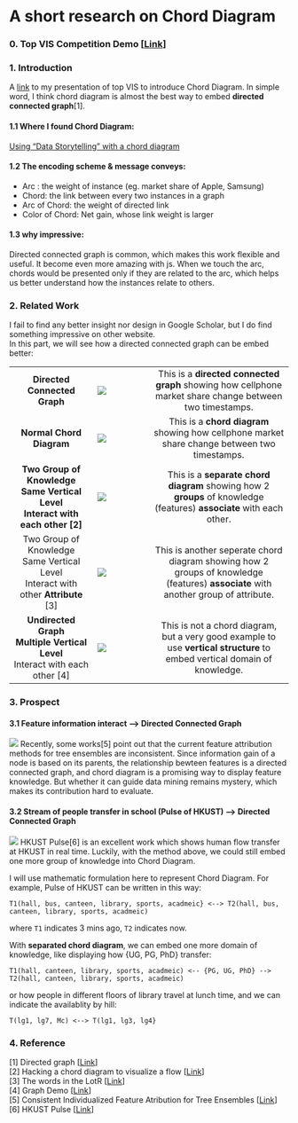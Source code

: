# A short research on Chord Diagram

### 0. Top VIS Competition Demo [[Link](https://sysu-zjw.github.io/5005TopVIS/)]

### 1. Introduction
A [link](https://sysu-zjw.github.io/5005TopVIS/) to my presentation of top VIS to introduce Chord Diagram. 
In simple word, I think chord diagram is almost the best way to embed **directed connected graph**[1]. 
#### 1.1 Where I found Chord Diagram: 
[Using “Data Storytelling” with a chord diagram](https://www.visualcinnamon.com/portfolio/phone-brand-switching)

#### 1.2 The encoding scheme  & message conveys:
- Arc : the weight of instance (eg. market share of Apple, Samsung) 
- Chord: the link between every two instances in a graph
- Arc of Chord: the weight of directed link
- Color of Chord: Net gain, whose link weight is larger

#### 1.3 why impressive:
Directed connected graph is common, which makes this work flexible and useful. It become even more amazing with js. When we touch the arc, chords would be presented only if they are related to the arc, which helps us better understand how the instances relate to others.

### 2. Related Work
I fail to find any better insight nor design in Google Scholar, but I do find something impressive on other website. \
In this part, we will see how a directed connected graph can be embed better:

<table border=0 >
        <tr>
            <td width="30%" align="middle" valign="middle">
                <b> Directed Connected Graph </b>
            </td>
            <td width="20%"> <img src="https://github.com/sysu-zjw/MSBD-2018Fall/blob/master/img/5005Eassy/5005E1.png">
            </td>
            <td width="50%" align="middle" valign="middle">
                This is a <b>directed connected graph</b> showing how cellphone market share change between two timestamps.
            </td>
        </tr>
        <tr>
            <td width="30%" align="middle" valign="middle">
                <b> Normal Chord Diagram </b>
            </td>
            <td width="20%"> 
                <a href="https://sysu-zjw.github.io/5005TopVIS/">
                <img src="https://github.com/sysu-zjw/MSBD-2018Fall/blob/master/img/5005Pre.png">
            </td>
            <td width="50%" align="middle" valign="middle">
                This is a <b>chord diagram</b> showing how cellphone market share change between two timestamps.
            </td>
        </tr>
        <tr>
            <td  width="30%" align="middle" valign="middle">  
                <b> Two Group of Knowledge </b>   <br /> 
                <b> Same Vertical Level </b>   <br />
                <b> Interact with each other [2] </b>   <br />  
            </td>
            <td width="20%"> <a href="https://www2.deloitte.com/nl/nl/pages/deloitte-analytics/articles/onderwijs-resultaten-2015-state-of-the-state.html"> <img src="https://github.com/sysu-zjw/MSBD-2018Fall/blob/master/img/5005Eassy/5005E2.png">
            </td>
        <td width="50%" align="middle" valign="middle">
                This is a <b>separate chord diagram</b>  showing how 2 <b>groups</b> of knowledge (features) <b>associate</b> with each other.
            </td>
        </tr>
        <tr>
            <td  width="30%" align="middle" valign="middle">  
                Two Group of Knowledge   <br /> 
                Same Vertical Level   <br />
                Interact with other <b>Attribute</b> [3]   <br />  
            </td>
            <td width="20%"> <a href="https://www.visualcinnamon.com/portfolio/words-lord-of-the-rings"> 
            <img src="https://github.com/sysu-zjw/MSBD-2018Fall/blob/master/img/5005Eassy/5005E3.png">
            </td>
            <td width="50%" align="middle" valign="middle">
                This is another seperate chord diagram showing how 2 groups of knowledge (features) <b>associate</b> with another group of attribute.
            </td>
        </tr>
        <tr>
            <td  width="30%" align="middle" valign="middle">  
                <b> Undirected Graph </b>   <br /> 
                <b> Multiple Vertical Level </b>   <br />
                 Interact with each other [4]  <br />  
            </td>
            <td width="20%"> <a href="http://vis.cse.ust.hk/demos/ust/"> 
            <img src="https://github.com/sysu-zjw/MSBD-2018Fall/blob/master/img/5005Eassy/5005E4.png">
            </td>
            <td width="50%" align="middle" valign="middle">
                This is not a chord diagram, but a very good example to use <b>vertical structure</b> to embed vertical domain of knowledge.
            </td>
        </tr>
</table>

### 3. Prospect
#### 3.1 Feature information interact --> Directed Connected Graph
<img src="https://github.com/sysu-zjw/MSBD-2018Fall/blob/master/img/5005Eassy/5005E5.png">
Recently, some works[5] point out that the current feature attribution methods for tree ensembles are inconsistent. Since information gain of a node is based on its parents, the relationship bewteen features is a directed connected graph, and chord diagram is a promising way to display feature knowledge. But whether it can guide data mining remains mystery, which makes its contribution hard to evaluate. 

#### 3.2 Stream of people transfer in school (Pulse of HKUST) --> Directed Connected Graph
<img src="https://github.com/sysu-zjw/MSBD-2018Fall/blob/master/img/5005Eassy/5005E6.png">
HKUST Pulse[6] is an excellent work which shows human flow transfer at HKUST in real time. Luckily, with the method above, we could still embed one more group of knowledge into Chord Diagram.<br/>

I will use mathematic formulation here to represent Chord Diagram. For example, Pulse of HKUST can be written in this way: <br/>

`T1(hall, bus, canteen, library, sports, acadmeic} <--> T2(hall, bus, canteen, library, sports, acadmeic)`  <br/>

where `T1` indicates 3 mins ago, `T2` indicates now.<br/>

With <b>separated chord diagram</b>, we can embed one more domain of knowledge, like displaying how {UG, PG, PhD} transfer: <br/>

`T1(hall, canteen, library, sports, acadmeic) <-- {PG, UG, PhD} --> T2(hall, canteen, library, sports, acadmeic)`  <br/>

or how people in different floors of library travel at lunch time, and we can indicate the availablity by hill:<br/>

`T(lg1, lg7, Mc) <--> T(lg1, lg3, lg4} `  <br/>




### 4. Reference
[1] Directed graph [[Link](https://en.wikipedia.org/wiki/Directed_graph)]\
[2] Hacking a chord diagram to visualize a flow [[Link](https://www.visualcinnamon.com/2015/08/stretched-chord.html)]\
[3] The words in the LotR [[Link](https://www.visualcinnamon.com/portfolio/words-lord-of-the-rings)]\
[4] Graph Demo [[Link](http://vis.cse.ust.hk/demos/ust/)]\
[5] Consistent Individualized Feature Atribution for Tree Ensembles [[Link](https://arxiv.org/pdf/1802.03888.pdf)]\
[6] HKUST Pulse [[Link](http://vis.cse.ust.hk/groups/pulse/)]